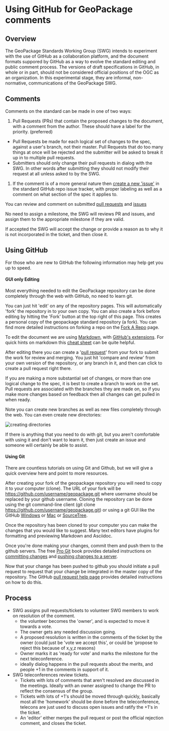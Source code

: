 # Using GitHub for GeoPackage comments

## Overview
The GeoPackage Standards Working Group (SWG) intends to experiment with the use of GitHub as a collaboration platform, 
and the document formats suppored by GitHub as a way to evolve the standard 
editing and public comment process. The versions of draft specifications in GitHub, in whole or in part, 
should not be considered official positions of the OGC as an organization. In this experimental stage, 
they are informal, non-normative, communications of the GeoPackage SWG.
  
## Comments

Comments on the standard can be made in one of two ways:

1. Pull Requests (PRs) that contain the proposed changes to the document, with a comment from the author. These should have a label for the priority. (preferred) 
  * Pull Requests be made for each logical set of changes to the spec, against a user's branch, not their master. Pull Requests that do too many things at once will be rejected and the submitter will be asked to break it up in to multiple pull requests.
  * Submitters should only change their pull requests in dialog with the SWG. In other words after submitting they should not modify their request at all unless asked to by the SWG.
1. If the comment is of a more general nature then [create a new 'issue'](https://github.com/opengis/geopackage/issues/new) in the standard GitHub repo issue tracker, with proper labeling as well as a comment on what section of the spec it applies to.

You can review and comment on submitted [pull requests](https://github.com/opengis/geopackage/pulls) and [issues](https://github.com/opengis/geopackage/issues?milestone=5&page=1&state=open)

No need to assign a milestone, the SWG will reviews PR and issues, and assign them to the appropriate milestone if they are valid.

If accepted the SWG will accept the change or provide a reason as to why it is not incorporated in the ticket, and
then close it.

## Using GitHub

For those who are new to GitHub the following information may help get you up to speed.

#### GUI only Editing

Most everything needed to edit the GeoPackage repository can be done completely through the web with GitHub,
no need to learn git.

You can just hit 'edit' on any of the repository pages. This will automatically 
'fork' the repository in to your own copy. You can also create a fork before editing by hitting the 'Fork' button
at the top right of this page. This creates a personal copy of the geopackage standard repository (a fork). 
You can find more detailed instructions on forking a repo on the 
[Fork A Repo](https://help.github.com/articles/fork-a-repo) page.

To edit the document we are using [Markdown](http://daringfireball.net/projects/markdown/), with 
[GitHub's extensions](http://github.github.com/github-flavored-markdown/). For quick hints on markdown this
[cheat sheet](https://github.com/adam-p/markdown-here/wiki/Markdown-Cheatsheet) can be quite helpful.

After editing there you can create a '[pull request](https://help.github.com/articles/creating-a-pull-request)' 
from your fork to submit the work for review and merging. You just hit 'compare and review' from your own 
version of the repository, or any branch in it, and then can click to create a pull request right there.

If you are making a more substantial set of changes, or more than one logical change to the spec, it is 
best to create a branch to work on the set. Pull requests are associated with the branches they are made on, so if 
you make more changes based on feedback then all changes can get pulled in when ready. 

Note you can create new branches as well as new files completely through the web. You can even create new
directories:

![creating directories](http://i.stack.imgur.com/n3Wg3.gif)

If there is anything that you need to do with git, but you aren't comfortable with using it and don't want to
learn it, then just create an issue and someone will certainly be able to assist.

#### Using Git

There are countless tutorials on using Git and Github, but we will give a quick overview here and point to
more resources.

After creating your fork of the geopackage repository you will need to copy it to your computer (clone). 
The URL of your fork will be https://github.com/username/geopackage.git where username should be replaced by 
your github username. Cloning the repository can be done using the git command-line client 
(git clone https://github.com/username/geopackage.git) or using a git GUI like the GitHub 
[Windows](http://windows.github.com/) or [Mac](http://mac.github.com/) or [SourceTree](http://sourcetreeapp.com/).

Once the repository has been cloned to your computer you can make the changes that 
you would like to suggest. Many text editors have plugins for formatting and previewing Markdown and Asciidoc.

Once you're done making your changes, commit them and push them to the github servers. The free 
[Pro Git](http://git-scm.com/book) book provides detailed instructions on [committing 
changes](http://git-scm.com/book/en/Git-Basics-Recording-Changes-to-the-Repository) and 
[pushing changes to a server](http://git-scm.com/book/en/Git-Basics-Working-with-Remotes#Pushing-to-Your-Remotes).

Now that your change has been pushed to github you should initiate a pull request to request that your 
change be integrated in the master copy of the repository. The GitHub [pull request help page](https://help.github.com/articles/using-pull-requests) 
provides detailed instructions on how to do this.


## Process

* SWG assigns pull requests/tickets to volunteer SWG members to work on resolution of the comment.
  - the volunteer becomes the 'owner', and is expected to move it towards a vote.
  - The owner gets any needed discussion going.
  - A proposed resolution is written in the comments of the ticket by the owner (could just be 'vote we accept this', or could be 'propose to reject this because of x,y,z reasons)
  - Owner marks it as 'ready for vote' and marks the milestone for the next teleconference.
  - ideally dialog happens in the pull requests about the merits, and people +1 in the comments in support of it.
* SWG teleconferences review tickets. 
  - Tickets with lots of comments that aren't resolved are discussed in the meetings. Ideally with an owner assigned to change the PR to reflect the consensus of the group.
  - Tickets with lots of +1's should be moved through quickly, basically most all the 'homework' should be done before the teleconference, telecons are just used to discuss open issues and ratify the +1's in the ticket.
  - An 'editor' either merges the pull request or post the official rejection comment, and closes the ticket.


